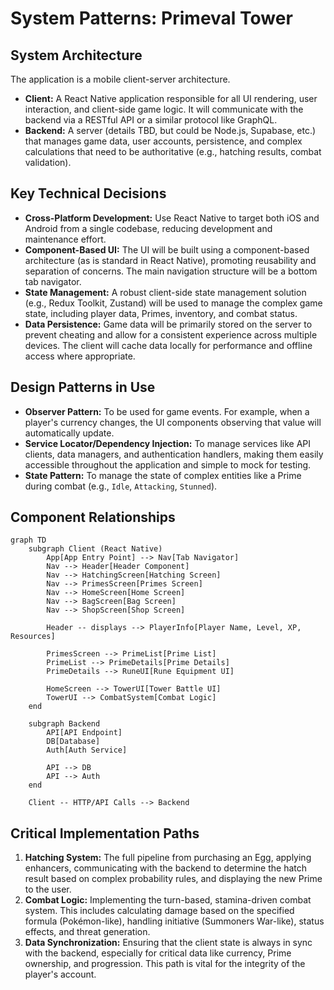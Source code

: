 # System Patterns: Primeval Tower

## System Architecture
The application is a mobile client-server architecture.
- **Client:** A React Native application responsible for all UI rendering, user interaction, and client-side game logic. It will communicate with the backend via a RESTful API or a similar protocol like GraphQL.
- **Backend:** A server (details TBD, but could be Node.js, Supabase, etc.) that manages game data, user accounts, persistence, and complex calculations that need to be authoritative (e.g., hatching results, combat validation).

## Key Technical Decisions
- **Cross-Platform Development:** Use React Native to target both iOS and Android from a single codebase, reducing development and maintenance effort.
- **Component-Based UI:** The UI will be built using a component-based architecture (as is standard in React Native), promoting reusability and separation of concerns. The main navigation structure will be a bottom tab navigator.
- **State Management:** A robust client-side state management solution (e.g., Redux Toolkit, Zustand) will be used to manage the complex game state, including player data, Primes, inventory, and combat status.
- **Data Persistence:** Game data will be primarily stored on the server to prevent cheating and allow for a consistent experience across multiple devices. The client will cache data locally for performance and offline access where appropriate.

## Design Patterns in Use
- **Observer Pattern:** To be used for game events. For example, when a player's currency changes, the UI components observing that value will automatically update.
- **Service Locator/Dependency Injection:** To manage services like API clients, data managers, and authentication handlers, making them easily accessible throughout the application and simple to mock for testing.
- **State Pattern:** To manage the state of complex entities like a Prime during combat (e.g., `Idle`, `Attacking`, `Stunned`).

## Component Relationships
```mermaid
graph TD
    subgraph Client (React Native)
        App[App Entry Point] --> Nav[Tab Navigator]
        Nav --> Header[Header Component]
        Nav --> HatchingScreen[Hatching Screen]
        Nav --> PrimesScreen[Primes Screen]
        Nav --> HomeScreen[Home Screen]
        Nav --> BagScreen[Bag Screen]
        Nav --> ShopScreen[Shop Screen]

        Header -- displays --> PlayerInfo[Player Name, Level, XP, Resources]

        PrimesScreen --> PrimeList[Prime List]
        PrimeList --> PrimeDetails[Prime Details]
        PrimeDetails --> RuneUI[Rune Equipment UI]

        HomeScreen --> TowerUI[Tower Battle UI]
        TowerUI --> CombatSystem[Combat Logic]
    end

    subgraph Backend
        API[API Endpoint]
        DB[Database]
        Auth[Auth Service]

        API --> DB
        API --> Auth
    end

    Client -- HTTP/API Calls --> Backend

```

## Critical Implementation Paths
1.  **Hatching System:** The full pipeline from purchasing an Egg, applying enhancers, communicating with the backend to determine the hatch result based on complex probability rules, and displaying the new Prime to the user.
2.  **Combat Logic:** Implementing the turn-based, stamina-driven combat system. This includes calculating damage based on the specified formula (Pokémon-like), handling initiative (Summoners War-like), status effects, and threat generation.
3.  **Data Synchronization:** Ensuring that the client state is always in sync with the backend, especially for critical data like currency, Prime ownership, and progression. This path is vital for the integrity of the player's account. 